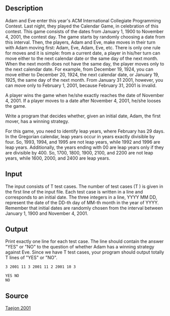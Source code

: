 <h2>Description</h2><p>Adam and Eve enter this year's ACM International Collegiate Programming Contest. Last night, they played the Calendar Game,  in celebration of  this contest. This game consists of  the dates  from  January 1, 1900  to November 4, 2001, the contest day. The game starts by randomly choosing a date from this interval. Then, the players, Adam and Eve, make moves in their turn with Adam moving first: Adam, Eve, Adam, Eve, etc. There is only one rule for moves and it is simple: from a current date, a player in his/her turn can move either to the next calendar date or the same day of the next month. When the next month does not have the same day, the player moves only to the next calendar date. For example, from December 19, 1924, you can move either to December  20,  1924,  the  next  calendar  date,  or  January  19,  1925,  the  same  day  of  the  next month.  From January 31 2001, however, you can move only to February 1, 2001, because February 31, 2001 is invalid.  
</p> 
A player wins the game when he/she exactly reaches the date of November 4, 2001. If a player moves to a date after November 4, 2001, he/she looses the game. 
 
Write a program that decides whether, given an initial date, Adam, the first mover, has a winning strategy. 
 
For this game, you need to identify leap years, where February has 29 days. In the Gregorian calendar, leap years occur in years exactly divisible by four. So, 1993, 1994, and 1995 are not leap years, while 1992 and 1996 are leap years. Additionally, the years ending with 00 are leap years only if they are divisible by 400. So, 1700, 1800, 1900, 2100, and 2200 are not leap years, while 1600, 2000, and 2400 are leap years.  <h2>Input</h2><p>The input consists of T test cases. The number of test cases (T ) is given in the first line of the input file. Each test case is written in a line and corresponds to an initial date. The three integers in a line, YYYY MM DD, represent  the  date  of  the DD-th  day  of  MM-th month  in  the  year  of  YYYY. Remember  that  initial  dates  are randomly chosen from the interval between January 1, 1900 and November 4, 2001. </p><h2>Output</h2><p>Print exactly one line for each test case. The line should contain the answer "YES" or "NO" to the question of whether Adam has a winning strategy against Eve. Since we have T  test cases, your program should output totally T  lines of "YES" or "NO". </p><pre><code class="language-input1">3 
2001 11 3 
2001 11 2 
2001 10 3 </code></pre><pre><code class="language-output1">YES
NO
NO</code></pre><h2>Source</h2><a href="searchproblem?field=source&amp;key=Taejon+2001">Taejon 2001</a>